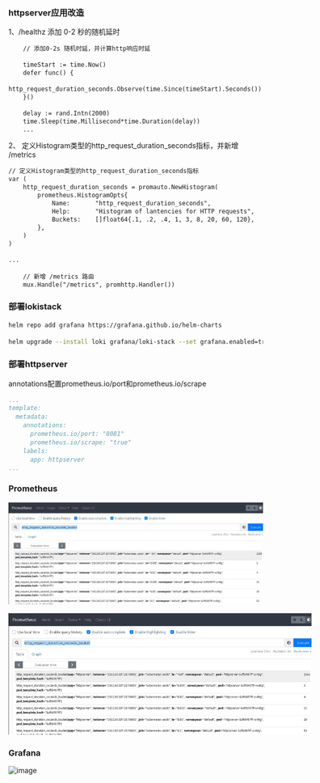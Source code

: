 ### httpserver应用改造
1、/healthz 添加 0-2 秒的随机延时 
```
	// 添加0-2s 随机时延，并计算http响应时延

	timeStart := time.Now()
	defer func() {
		http_request_duration_seconds.Observe(time.Since(timeStart).Seconds())
	}()

	delay := rand.Intn(2000)
	time.Sleep(time.Millisecond*time.Duration(delay))
	...
```
2、	定义Histogram类型的http_request_duration_seconds指标，并新增 /metrics
```
// 定义Histogram类型的http_request_duration_seconds指标
var (
	http_request_duration_seconds = promauto.NewHistogram(
        prometheus.HistogramOpts{
            Name:		"http_request_duration_seconds",
            Help:		"Histogram of lantencies for HTTP requests",
			Buckets:	[]float64{.1, .2, .4, 1, 3, 8, 20, 60, 120},
        },
    )
)

...

    // 新增 /metrics 路由
	mux.Handle("/metrics", promhttp.Handler())
```

### 部署lokistack
```sh
helm repo add grafana https://grafana.github.io/helm-charts

helm upgrade --install loki grafana/loki-stack --set grafana.enabled=true,prometheus.enabled=true,prometheus.alertmanager.persistentVolume.enabled=false,prometheus.server.persistentVolume.enabled=false
```

### 部署httpserver

annotations配置prometheus.io/port和prometheus.io/scrape
```yaml
...
template:
  metadata:
    annotations:
      prometheus.io/port: "8081"
      prometheus.io/scrape: "true"
    labels:
      app: httpserver
...
```

### Prometheus
![image](https://raw.githubusercontent.com/zsingsun/CN/master/hw/module10/prometheus.JPG)

<p align='center'>
<img src='prometheus.JPG' title='images' style='max-width:600px' referrerpolicy="no-referrer"></img>
</p>


### Grafana
![image](https://github.com/zsingsun/CN/edit/master/hw/module10/grafana.JPG)

